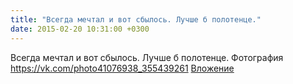 ```yaml
---
title: "Всегда мечтал и вот сбылось. Лучше б полотенце."
date: 2015-02-20 10:31:00 +0300
---
```


Всегда мечтал и вот сбылось. Лучше б полотенце.
Фотография
<a class="vk-attach" href="https://vk.com/photo41076938_355439261">https://vk.com/photo41076938_355439261</a>
<a class="vk-attach" href="https://vk.com/photo41076938_355439261">Вложение</a>
